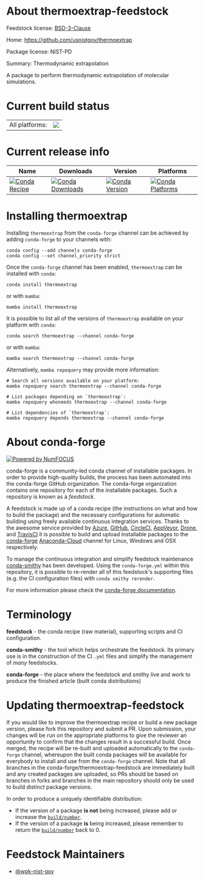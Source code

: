 About thermoextrap-feedstock
============================

Feedstock license: [BSD-3-Clause](https://github.com/conda-forge/thermoextrap-feedstock/blob/main/LICENSE.txt)

Home: https://github.com/usnistgov/thermoextrap

Package license: NIST-PD

Summary: Thermodynamic extrapolation

A package to perform thermodynamic extrapolation of molecular simulations.


Current build status
====================


<table><tr><td>All platforms:</td>
    <td>
      <a href="https://dev.azure.com/conda-forge/feedstock-builds/_build/latest?definitionId=19394&branchName=main">
        <img src="https://dev.azure.com/conda-forge/feedstock-builds/_apis/build/status/thermoextrap-feedstock?branchName=main">
      </a>
    </td>
  </tr>
</table>

Current release info
====================

| Name | Downloads | Version | Platforms |
| --- | --- | --- | --- |
| [![Conda Recipe](https://img.shields.io/badge/recipe-thermoextrap-green.svg)](https://anaconda.org/conda-forge/thermoextrap) | [![Conda Downloads](https://img.shields.io/conda/dn/conda-forge/thermoextrap.svg)](https://anaconda.org/conda-forge/thermoextrap) | [![Conda Version](https://img.shields.io/conda/vn/conda-forge/thermoextrap.svg)](https://anaconda.org/conda-forge/thermoextrap) | [![Conda Platforms](https://img.shields.io/conda/pn/conda-forge/thermoextrap.svg)](https://anaconda.org/conda-forge/thermoextrap) |

Installing thermoextrap
=======================

Installing `thermoextrap` from the `conda-forge` channel can be achieved by adding `conda-forge` to your channels with:

```
conda config --add channels conda-forge
conda config --set channel_priority strict
```

Once the `conda-forge` channel has been enabled, `thermoextrap` can be installed with `conda`:

```
conda install thermoextrap
```

or with `mamba`:

```
mamba install thermoextrap
```

It is possible to list all of the versions of `thermoextrap` available on your platform with `conda`:

```
conda search thermoextrap --channel conda-forge
```

or with `mamba`:

```
mamba search thermoextrap --channel conda-forge
```

Alternatively, `mamba repoquery` may provide more information:

```
# Search all versions available on your platform:
mamba repoquery search thermoextrap --channel conda-forge

# List packages depending on `thermoextrap`:
mamba repoquery whoneeds thermoextrap --channel conda-forge

# List dependencies of `thermoextrap`:
mamba repoquery depends thermoextrap --channel conda-forge
```


About conda-forge
=================

[![Powered by
NumFOCUS](https://img.shields.io/badge/powered%20by-NumFOCUS-orange.svg?style=flat&colorA=E1523D&colorB=007D8A)](https://numfocus.org)

conda-forge is a community-led conda channel of installable packages.
In order to provide high-quality builds, the process has been automated into the
conda-forge GitHub organization. The conda-forge organization contains one repository
for each of the installable packages. Such a repository is known as a *feedstock*.

A feedstock is made up of a conda recipe (the instructions on what and how to build
the package) and the necessary configurations for automatic building using freely
available continuous integration services. Thanks to the awesome service provided by
[Azure](https://azure.microsoft.com/en-us/services/devops/), [GitHub](https://github.com/),
[CircleCI](https://circleci.com/), [AppVeyor](https://www.appveyor.com/),
[Drone](https://cloud.drone.io/welcome), and [TravisCI](https://travis-ci.com/)
it is possible to build and upload installable packages to the
[conda-forge](https://anaconda.org/conda-forge) [Anaconda-Cloud](https://anaconda.org/)
channel for Linux, Windows and OSX respectively.

To manage the continuous integration and simplify feedstock maintenance
[conda-smithy](https://github.com/conda-forge/conda-smithy) has been developed.
Using the ``conda-forge.yml`` within this repository, it is possible to re-render all of
this feedstock's supporting files (e.g. the CI configuration files) with ``conda smithy rerender``.

For more information please check the [conda-forge documentation](https://conda-forge.org/docs/).

Terminology
===========

**feedstock** - the conda recipe (raw material), supporting scripts and CI configuration.

**conda-smithy** - the tool which helps orchestrate the feedstock.
                   Its primary use is in the construction of the CI ``.yml`` files
                   and simplify the management of *many* feedstocks.

**conda-forge** - the place where the feedstock and smithy live and work to
                  produce the finished article (built conda distributions)


Updating thermoextrap-feedstock
===============================

If you would like to improve the thermoextrap recipe or build a new
package version, please fork this repository and submit a PR. Upon submission,
your changes will be run on the appropriate platforms to give the reviewer an
opportunity to confirm that the changes result in a successful build. Once
merged, the recipe will be re-built and uploaded automatically to the
`conda-forge` channel, whereupon the built conda packages will be available for
everybody to install and use from the `conda-forge` channel.
Note that all branches in the conda-forge/thermoextrap-feedstock are
immediately built and any created packages are uploaded, so PRs should be based
on branches in forks and branches in the main repository should only be used to
build distinct package versions.

In order to produce a uniquely identifiable distribution:
 * If the version of a package **is not** being increased, please add or increase
   the [``build/number``](https://docs.conda.io/projects/conda-build/en/latest/resources/define-metadata.html#build-number-and-string).
 * If the version of a package **is** being increased, please remember to return
   the [``build/number``](https://docs.conda.io/projects/conda-build/en/latest/resources/define-metadata.html#build-number-and-string)
   back to 0.

Feedstock Maintainers
=====================

* [@wpk-nist-gov](https://github.com/wpk-nist-gov/)


<!-- dummy commit to enable rerendering -->

